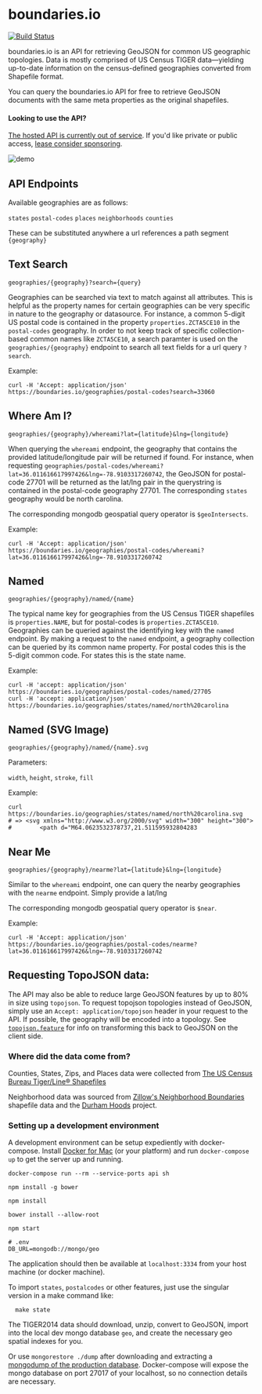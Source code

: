 # boundaries.io

[![Build Status](https://travis-ci.org/jbielick/boundaries.io.svg?branch=master)](https://travis-ci.org/jbielick/boundaries.io)

boundaries.io is an API for retrieving GeoJSON for common US geographic topologies.
Data is mostly comprised of US Census TIGER data—yielding up-to-date information on the
census-defined geographies converted from Shapefile format.

You can query the boundaries.io API for free to retrieve GeoJSON documents with the
same meta properties as the original shapefiles.

#### Looking to use the API?

[The hosted API is currently out of service](https://github.com/jbielick/boundaries.io/issues/10). If you'd like private or public access, [lease consider sponsoring](https://github.com/sponsors/jbielick).

![demo](http://i.imgur.com/zNSWIag.gif)

## API Endpoints

Available geographies are as follows:

`states`
`postal-codes`
`places`
`neighborhoods`
`counties`

These can be substituted anywhere a url references a path segment `{geography}`


Text Search
---

`geographies/{geography}?search={query}`

Geographies can be searched via text to match against all attributes. This is
helpful as the property names for certain geographies can be very specific in nature
to the geography or datasource. For instance, a common 5-digit US postal code is contained
in the property `properties.ZCTA5CE10` in the `postal-codes` geography. In order to not keep
track of specific collection-based common names like `ZCTA5CE10`, a search paramter is used on
the `geographies/{geography}` endpoint to search all text fields for a url query `?search`.

Example:

```
curl -H 'Accept: application/json' https://boundaries.io/geographies/postal-codes?search=33060
```


Where Am I?
---

`geographies/{geography}/whereami?lat={latitude}&lng={longitude}`

When querying the `whereami` endpoint, the geography that contains the provided latitude/longitude pair will be returned if found.
For instance, when requesting `geographies/postal-codes/whereami?lat=36.011616617997426&lng=-78.9103317260742`,
the GeoJSON for postal-code 27701 will be returned as the lat/lng pair in the querystring is contained
in the postal-code geography 27701. The corresponding `states` geography would be north carolina.

The corresponding mongodb geospatial query operator is `$geoIntersects`.

Example:

```
curl -H 'Accept: application/json' https://boundaries.io/geographies/postal-codes/whereami?lat=36.011616617997426&lng=-78.9103317260742
```


Named
---

`geographies/{geography}/named/{name}`

The typical name key for geographies from the US Census TIGER shapefiles is `properties.NAME`, but for postal-codes is
`properties.ZCTA5CE10`. Geographies can be queried against the identifying key with the `named` endpoint.
By making a request to the `named` endpoint, a geography collection can be queried by its common
name property. For postal codes this is the 5-digit common code. For states this is the state name.

Example:

```
curl -H 'accept: application/json' https://boundaries.io/geographies/postal-codes/named/27705
curl -H 'accept: application/json' https://boundaries.io/geographies/states/named/north%20carolina
```

Named (SVG Image)
---

`geographies/{geography}/named/{name}.svg`

Parameters:

`width`, `height`, `stroke`, `fill`

Example:

```
curl https://boundaries.io/geographies/states/named/north%20carolina.svg
# => <svg xmlns="http://www.w3.org/2000/svg" width="300" height="300">
#        <path d="M64.0623532378737,21.511595932804283
```


Near Me
---

`geographies/{geography}/nearme?lat={latitude}&lng={longitude}`

Similar to the `whereami` endpoint, one can query the nearby geographies with the `nearme` endpoint. Simply provide a lat/lng

The corresponding mongodb geospatial query operator is `$near`.

Example:

```
curl -H 'Accept: application/json' https://boundaries.io/geographies/postal-codes/nearme?lat=36.011616617997426&lng=-78.9103317260742
```

Requesting TopoJSON data:
---

The API may also be able to reduce large GeoJSON features by up to 80% in size using `topojson`. To
request topojson topologies instead of GeoJSON, simply use an `Accept: application/topojson` header
in your request to the API. If possible, the geography will be encoded into a topology.
See [`topojson.feature`](https://github.com/mbostock/topojson/wiki/API-Reference#feature) for info
on transforming this back to GeoJSON on the client side.

### Where did the data come from?

Counties, States, Zips, and Places data were collected from
[The US Census Bureau Tiger/Line® Shapefiles](https://www.census.gov/geo/maps-data/data/tiger-line.html)

Neighborhood data was sourced from
[Zillow's Neighborhood Boundaries](http://www.zillow.com/howto/api/neighborhood-boundaries.htm) shapefile
data and the [Durham Hoods](http://durhamhoods.com/) project.

### Setting up a development environment

A development environment can be setup expediently with docker-compose. Install [Docker for Mac](https://docs.docker.com/engine/installation/mac/) (or your platform) and run `docker-compose up` to get the server up and running.

`docker-compose run --rm --service-ports api sh`

`npm install -g bower`

`npm install`

`bower install --allow-root`

`npm start`

```
# .env
DB_URL=mongodb://mongo/geo
```

The application should then be available at `localhost:3334` from your host machine (or docker machine).

To import `states`, `postalcodes` or other features, just use the singular version in a make
command like:

```
  make state
```

The TIGER2014 data should download, unzip, convert to GeoJSON,
import into the local dev mongo database `geo`, and create the necessary geo spatial indexes
for you.

Or use `mongorestore ./dump` after downloading and extracting a [mongodump of the production database](https://s3.amazonaws.com/jb-storage/geo.tar.gz). Docker-compose will expose the mongo database on port 27017 of your localhost, so no connection details are necessary.
